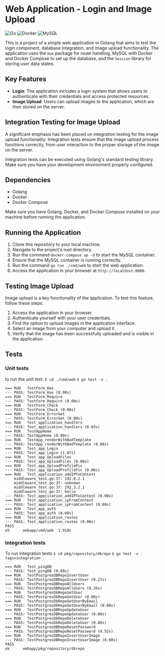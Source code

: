 # Web Application - Login and Image Upload

![Go](https://img.shields.io/badge/go-%2300ADD8.svg?style=for-the-badge&logo=go&logoColor=white)
![Docker](https://img.shields.io/badge/docker-%230db7ed.svg?style=for-the-badge&logo=docker&logoColor=white)
![MySQL](https://img.shields.io/badge/mysql-%2300f.svg?style=for-the-badge&logo=mysql&logoColor=white)

This is a project of a simple web application in Golang that aims to test the login component, database integration, and image upload functionality. The application uses the `mux` package for route handling, MySQL with Docker and Docker Compose to set up the database, and the `Session` library for storing user data states.

## Key Features

-   **Login**: The application includes a login system that allows users to authenticate with their credentials and access protected resources.
-   **Image Upload**: Users can upload images to the application, which are then stored on the server.

## Integration Testing for Image Upload

A significant emphasis has been placed on integration testing for the image upload functionality. Integration tests ensure that the image upload process functions correctly, from user interaction to the proper storage of the image on the server.

Integration tests can be executed using Golang's standard testing library. Make sure you have your development environment properly configured.

## Dependencies

-   Golang
-   Docker
-   Docker Compose

Make sure you have Golang, Docker, and Docker Compose installed on your machine before running the application.

## Running the Application

1.  Clone this repository to your local machine.
2.  Navigate to the project's root directory.
3.  Run the command `docker-compose up -d` to start the MySQL container.
4.  Ensure that the MySQL container is running correctly.
5.  Run the command `go run ./cmd/web` to start the web application.
6.  Access the application in your browser at `http://localhost:8000`.

## Testing Image Upload

Image upload is a key functionality of the application. To test this feature, follow these steps:

1.  Access the application in your browser.
2.  Authenticate yourself with your user credentials.
3.  Find the option to upload images in the application interface.
4.  Select an image from your computer and upload it.
5.  Verify that the image has been successfully uploaded and is visible in the application.

## Tests
### Unit tests
to run the unit test:
`$ cd ./cmd/web` 
`$ go test -v .`
```
=== RUN   TestForm_Has
--- PASS: TestForm_Has (0.00s)
=== RUN   TestForm_Require
--- PASS: TestForm_Require (0.00s)
=== RUN   TestForm_Check
--- PASS: TestForm_Check (0.00s)
=== RUN   TestForm_ErrorGet
--- PASS: TestForm_ErrorGet (0.00s)
=== RUN   Test_application_handlers
--- PASS: Test_application_handlers (0.03s)
=== RUN   TestAppHome
--- PASS: TestAppHome (0.00s)
=== RUN   TestApp_renderWithBadTemplate
--- PASS: TestApp_renderWithBadTemplate (0.00s)
=== RUN   Test_app_Login
--- PASS: Test_app_Login (1.87s)
=== RUN   Test_app_UploadFiles
--- PASS: Test_app_UploadFiles (0.00s)
=== RUN   Test_app_UploadProfilePic
--- PASS: Test_app_UploadProfilePic (0.00s)
=== RUN   Test_application_addIPToContext
    middleware_test.go:37: 192.0.2.1
    middleware_test.go:37: unknown
    middleware_test.go:37: 192.3.2.1
    middleware_test.go:37: hello
--- PASS: Test_application_addIPToContext (0.00s)
=== RUN   Test_application_ipFromContext
--- PASS: Test_application_ipFromContext (0.00s)
=== RUN   Test_app_auth
--- PASS: Test_app_auth (0.00s)
=== RUN   Test_application_routes
--- PASS: Test_application_routes (0.00s)
PASS
ok      webapp/cmd/web  1.918s
```

### Integration tests
To run integration tests
`$ cd pkg/repository/dbrepo`
`$ go test -v -tags=integration .`
```
=== RUN   Test_pingDB
--- PASS: Test_pingDB (0.00s)
=== RUN   TestPostgresDBRepoInsertUser
--- PASS: TestPostgresDBRepoInsertUser (0.27s)
=== RUN   TestPostgresDBRepoAllUsers
--- PASS: TestPostgresDBRepoAllUsers (0.26s)
=== RUN   TestPostgresDbRepoGetUser
--- PASS: TestPostgresDbRepoGetUser (0.00s)
=== RUN   TestPostgresDbRepoGetUserByEmail
--- PASS: TestPostgresDbRepoGetUserByEmail (0.00s)
=== RUN   TestPostgresDBRepoUpdateUser
--- PASS: TestPostgresDBRepoUpdateUser (0.00s)
=== RUN   TestPostgresDbRepoDeleteUser
--- PASS: TestPostgresDbRepoDeleteUser (0.00s)
=== RUN   TestPostgresDBRepoResetPassword
--- PASS: TestPostgresDBRepoResetPassword (0.52s)
=== RUN   TestPostgresDBRepoInsertUserImage
--- PASS: TestPostgresDBRepoInsertUserImage (0.00s)
PASS
ok      webapp/pkg/repository/dbrepo 
```
